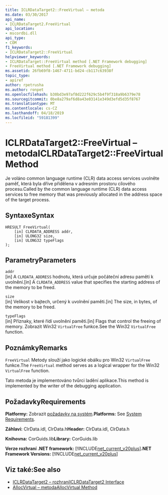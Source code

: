 ```yaml
---
title: ICLRDataTarget2::FreeVirtual – metoda
ms.date: 03/30/2017
api_name:
- ICLRDataTarget2.FreeVirtual
api_location:
- mscordbi.dll
api_type:
- COM
f1_keywords:
- ICLRDataTarget2::FreeVirtual
helpviewer_keywords:
- ICLRDataTarget::FreeVirtual method [.NET Framework debugging]
- FreeVirtual method [.NET Framework debugging]
ms.assetid: 26fb69f8-1467-4711-bd24-cb117c63938f
topic_type:
- apiref
author: rpetrusha
ms.author: ronpet
ms.openlocfilehash: b30bd3e97af8d222f629c5b4f9f318a9b6379e78
ms.sourcegitcommit: 0be8a279af6d8a43e03141e349d3efd5d35f8767
ms.translationtype: MT
ms.contentlocale: cs-CZ
ms.lasthandoff: 04/18/2019
ms.locfileid: "59181399"
---
```

# <a name="iclrdatatarget2freevirtual-method"></a><span data-ttu-id="0fd32-102">ICLRDataTarget2::FreeVirtual – metoda</span><span class="sxs-lookup"><span data-stu-id="0fd32-102">ICLRDataTarget2::FreeVirtual Method</span></span>
<span data-ttu-id="0fd32-103">Je voláno common language runtime (CLR) data access services uvolněte paměť, která byla dříve přidělena v adresním prostoru cílového procesu.</span><span class="sxs-lookup"><span data-stu-id="0fd32-103">Called by the common language runtime (CLR) data access services to free memory that was previously allocated in the address space of the target process.</span></span>  
  
## <a name="syntax"></a><span data-ttu-id="0fd32-104">Syntaxe</span><span class="sxs-lookup"><span data-stu-id="0fd32-104">Syntax</span></span>  
  
```  
HRESULT FreeVirtual(  
    [in] CLRDATA_ADDRESS addr,  
    [in] ULONG32 size,  
    [in] ULONG32 typeFlags  
);  
```  
  
## <a name="parameters"></a><span data-ttu-id="0fd32-105">Parametry</span><span class="sxs-lookup"><span data-stu-id="0fd32-105">Parameters</span></span>  
 `addr`  
 <span data-ttu-id="0fd32-106">[in] A `CLRDATA_ADDRESS` hodnotu, která určuje počáteční adresu paměti k uvolnění.</span><span class="sxs-lookup"><span data-stu-id="0fd32-106">[in] A `CLRDATA_ADDRESS` value that specifies the starting address of the memory to be freed.</span></span>  
  
 `size`  
 <span data-ttu-id="0fd32-107">[in] Velikost v bajtech, určený k uvolnění paměti.</span><span class="sxs-lookup"><span data-stu-id="0fd32-107">[in] The size, in bytes, of the memory to be freed.</span></span>  
  
 `typeFlags`  
 <span data-ttu-id="0fd32-108">[in] Příznaky, které řídí uvolnění paměti.</span><span class="sxs-lookup"><span data-stu-id="0fd32-108">[in] Flags that control the freeing of memory.</span></span> <span data-ttu-id="0fd32-109">Zobrazit Win32 `VirtualFree` funkce.</span><span class="sxs-lookup"><span data-stu-id="0fd32-109">See the Win32 `VirtualFree` function.</span></span>  
  
## <a name="remarks"></a><span data-ttu-id="0fd32-110">Poznámky</span><span class="sxs-lookup"><span data-stu-id="0fd32-110">Remarks</span></span>  
 <span data-ttu-id="0fd32-111">`FreeVirtual` Metody slouží jako logické obálku pro Win32 `VirtualFree` funkce.</span><span class="sxs-lookup"><span data-stu-id="0fd32-111">The `FreeVirtual` method serves as a logical wrapper for the Win32 `VirtualFree` function.</span></span>  
  
 <span data-ttu-id="0fd32-112">Tato metoda je implementováno tvůrci ladění aplikace.</span><span class="sxs-lookup"><span data-stu-id="0fd32-112">This method is implemented by the writer of the debugging application.</span></span>  
  
## <a name="requirements"></a><span data-ttu-id="0fd32-113">Požadavky</span><span class="sxs-lookup"><span data-stu-id="0fd32-113">Requirements</span></span>  
 <span data-ttu-id="0fd32-114">**Platformy:** Zobrazit [požadavky na systém](../../../../docs/framework/get-started/system-requirements.md).</span><span class="sxs-lookup"><span data-stu-id="0fd32-114">**Platforms:** See [System Requirements](../../../../docs/framework/get-started/system-requirements.md).</span></span>  
  
 <span data-ttu-id="0fd32-115">**Záhlaví:** ClrData.idl, ClrData.h</span><span class="sxs-lookup"><span data-stu-id="0fd32-115">**Header:** ClrData.idl, ClrData.h</span></span>  
  
 <span data-ttu-id="0fd32-116">**Knihovna:** CorGuids.lib</span><span class="sxs-lookup"><span data-stu-id="0fd32-116">**Library:** CorGuids.lib</span></span>  
  
 <span data-ttu-id="0fd32-117">**Verze rozhraní .NET framework:** [!INCLUDE[net_current_v20plus](../../../../includes/net-current-v20plus-md.md)]</span><span class="sxs-lookup"><span data-stu-id="0fd32-117">**.NET Framework Versions:** [!INCLUDE[net_current_v20plus](../../../../includes/net-current-v20plus-md.md)]</span></span>  
  
## <a name="see-also"></a><span data-ttu-id="0fd32-118">Viz také:</span><span class="sxs-lookup"><span data-stu-id="0fd32-118">See also</span></span>

- [<span data-ttu-id="0fd32-119">ICLRDataTarget2 – rozhraní</span><span class="sxs-lookup"><span data-stu-id="0fd32-119">ICLRDataTarget2 Interface</span></span>](../../../../docs/framework/unmanaged-api/debugging/iclrdatatarget2-interface.md)
- [<span data-ttu-id="0fd32-120">AllocVirtual – metoda</span><span class="sxs-lookup"><span data-stu-id="0fd32-120">AllocVirtual Method</span></span>](../../../../docs/framework/unmanaged-api/debugging/iclrdatatarget2-allocvirtual-method.md)

